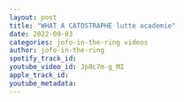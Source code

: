 ```yaml
---
layout: post
title: "WHAT A CATOSTRAPHE lutte academie"
date: 2022-09-03
categories: jofo-in-the-ring videos
author: jofo-in-the-ring
spotify_track_id: 
youtube_video_id: Jp8c7m-g_MI
apple_track_id: 
youtube_metadata: 
---
```


